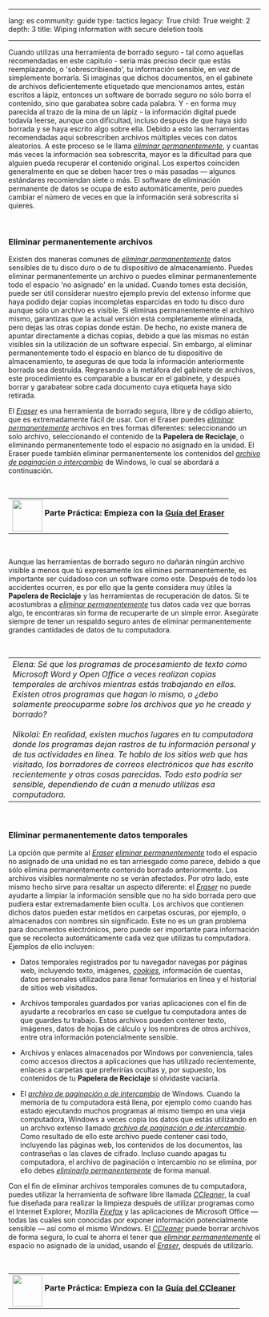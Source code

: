 

---

lang: es
community: guide
type: tactics
legacy: True
child: True
weight: 2
depth: 3
title: Wiping information with secure deletion tools

---

<p>Cuando utilizas una herramienta de borrado seguro - tal como aquellas recomendadas en este capitulo - sería más preciso decir que estás reemplazando, o 'sobrescribiendo', tu información sensible, en vez de simplemente borrarla. Si imaginas que dichos documentos, en el gabinete de archivos deficientemente etiquetado que mencionamos antes, están escritos a lápiz, entonces un software de borrado seguro no sólo borra el contenido, sino que garabatea sobre cada palabra. Y - en forma muy parecida al trazo de la mina de un lápiz - la información digital puede todavía leerse, aunque con dificultad, incluso después de que haya sido borrada y se haya escrito algo sobre ella. Debido a esto las herramientas recomendadas aquí sobrescriben archivos múltiples veces con datos aleatorios. A este proceso se le llama <a href="/es/glossary#Eliminacion" title="Eliminación"><em>eliminar permanentemente</em></a>, y cuantas más veces la información sea sobrescrita, mayor es la dificultad para que alguien pueda recuperar el contenido original. Los expertos coinciden generalmente en que se deben hacer tres o más pasadas — algunos estándares recomiendan siete o más. El software de eliminación permanente de datos se ocupa de esto automáticamente, pero puedes cambiar el número de veces en que la información será sobrescrita si quieres.</p>

<p>&nbsp;</p>

<h3 id="Eliminararchivos">Eliminar permanentemente archivos</h3>

<p>Existen dos maneras comunes de <a href="/es/glossary#Eliminacion" title="Eliminación"><em>eliminar permanentemente</em></a> datos sensibles de tu disco duro o de tu dispositivo de almacenamiento. Puedes eliminar permanentemente un archivo o puedes eliminar permanentemente todo el espacio 'no asignado' en la unidad. Cuando tomes esta decisión, puede ser útil considerar nuestro ejemplo previo del extenso informe que haya podido dejar copias incompletas esparcidas en todo tu disco duro aunque sólo un archivo es visible. Si eliminas permanentemente el archivo mismo, garantizas que la actual versión está completamente eliminada, pero dejas las otras copias donde están. De hecho, no existe manera de apuntar directamente a dichas copias, debido a que las mismas no están visibles sin la utilización de un software especial. Sin embargo, al eliminar permanentemente todo el espacio en blanco de tu dispositivo de almacenamiento, te aseguras de que toda la información anteriormente borrada sea destruida. Regresando a la metáfora del gabinete de archivos, este procedimiento es comparable a buscar en el gabinete, y después borrar y garabatear sobre cada documento cuya etiqueta haya sido retirada.</p>

<p>El <a href="/es/glossary#Eraser" title="Eraser"><em>Eraser</em></a> es una herramienta de borrado segura, libre y de código abierto, que es extremadamente fácil de usar. Con el Eraser puedes <a href="/es/glossary#Eliminacion" title="Eliminación"><em>eliminar permanentemente</em></a> archivos en tres formas diferentes: seleccionando un solo archivo, seleccionando el contenido de la <strong>Papelera de Reciclaje</strong>, o eliminando permanentemente todo el espacio no asignado en la unidad. El Eraser puede también eliminar permanentemente los contenidos del <a href="/es/glossary#Archivo_intercambio" title="Archivo de paginación o intercambio"><em>archivo de paginación o intercambio</em></a> de Windows, lo cual se abordará a continuación.</p>

<p>&nbsp;</p>

<table border="0" cellpadding="5" cellspacing="0">
	<tbody>
		<tr>
			<td><img align="middle" height="63" src="/sites/securitybkp.ngoinabox.org/files/u9/hand_web_trans.png" width="60" /> <strong>Parte Práctica: Empieza con la <a href="/es/eraser_principal" title="Guía del Eraser"><strong>Guía del Eraser</strong></a></strong></td>
		</tr>
	</tbody>
</table>

<p>&nbsp;</p>

<p>Aunque las herramientas de borrado seguro no dañarán ningún archivo visible a menos que tú expresamente los elimines permanentemente, es importante ser cuidadoso con un software como este. Después de todo los accidentes ocurren, es por ello que la gente considera muy útiles la <strong>Papelera de Reciclaje</strong> y las herramientas de recuperación de datos. Si te acostumbras a <a href="/es/glossary#Eliminacion" title="Eliminación"><em>eliminar permanentemente</em></a> tus datos cada vez que borras algo, te encontraras sin forma de recuperarte de un simple error. Asegúrate siempre de tener un respaldo seguro antes de eliminar permanentemente grandes cantidades de datos de tu computadora.</p>

<p>&nbsp;</p>

<table border="0" cellpadding="5" cellspacing="0">
	<tbody>
		<tr>
			<td><em>Elena: Sé que los programas de procesamiento de texto como Microsoft Word y Open Office a veces realizan copias temporales de archivos mientras estás trabajando en ellos. Existen otros programas que hagan lo mismo, o ¿debo solamente preocuparme sobre los archivos que yo he creado y borrado?</em><br />
			<br />
			<em>Nikolai: En realidad, existen muchos lugares en tu computadora donde los programas dejan rastros de tu información personal y de tus actividades en línea. Te hablo de los sitios web que has visitado, los borradores de correos electrónicos que has escrito recientemente y otras cosas parecidas. Todo esto podría ser sensible, dependiendo de cuán a menudo utilizas esa computadora.</em></td>
		</tr>
	</tbody>
</table>

<p>&nbsp;</p>

<h3 id="Eliminardatostemporales">Eliminar permanentemente datos temporales</h3>

<p>La opción que permite al <a href="/es/glossary#Eraser" title="Eraser"><em>Eraser</em></a> <a href="/es/glossary#Eliminacion" title="Eliminación"><em>eliminar permanentemente</em></a> todo el espacio no asignado de una unidad no es tan arriesgado como parece, debido a que sólo elimina permanentemente contenido borrado anteriormente. Los archivos visibles normalmente no se verán afectados. Por otro lado, este mismo hecho sirve para resaltar un aspecto diferente: el <a href="/es/glossary#Eraser" title="Eraser"><em>Eraser</em></a> no puede ayudarte a limpiar la información sensible que no ha sido borrada pero que pudiera estar extremadamente bien oculta. Los archivos que contienen dichos datos pueden estar metidos en carpetas oscuras, por ejemplo, o almacenados con nombres sin significado. Este no es un gran problema para documentos electrónicos, pero puede ser importante para información que se recolecta automáticamente cada vez que utilizas tu computadora. Ejemplos de ello incluyen:</p>

<ul>
	<li>Datos temporales registrados por tu navegador navegas por páginas web, incluyendo texto, imágenes, <a href="/es/glossary#Cookie" title="Cookie"><em>cookies</em></a>, información de cuentas, datos personales utilizados para llenar formularios en línea y el historial de sitios web visitados.</li>
</ul>

<ul>
	<li>Archivos temporales guardados por varias aplicaciones con el fin de ayudarte a recobrarlos en caso se cuelgue tu computadora antes de que guardes tu trabajo. Estos archivos pueden contener texto, imágenes, datos de hojas de cálculo y los nombres de otros archivos, entre otra información potencialmente sensible.</li>
</ul>

<ul>
	<li>Archivos y enlaces almacenados por Windows por conveniencia, tales como accesos directos a aplicaciones que has utilizado recientemente, enlaces a carpetas que preferirías ocultas y, por supuesto, los contenidos de tu <strong>Papelera de Reciclaje</strong> si olvidaste vaciarla.</li>
</ul>

<ul>
	<li>El <a href="/es/glossary#Archivo_intercambio" title="Archivo de paginación o de intercambio"><em>archivo de paginación o de intercambio</em></a> de Windows. Cuando la memoria de tu computadora está llena, por ejemplo como cuando has estado ejecutando muchos programas al mismo tiempo en una vieja computadora, Windows a veces copia los datos que estás utilizando en un archivo extenso llamado <a href="/es/glossary#Archivo_intercambio" title="Archivo de paginación o de intercambio"><em>archivo de paginación o de intercambio</em></a>. Como resultado de ello este archivo puede contener casi todo, incluyendo las páginas web, los contenidos de los documentos, las contraseñas o las claves de cifrado. Incluso cuando apagas tu computadora, el archivo de paginación o intercambio no se elimina, por ello debes <a href="/es/glossary#Eliminacion" title="Eliminación"><em>eliminarlo permanentemente</em></a> de forma manual.</li>
</ul>

<p>Con el fin de eliminar archivos temporales comunes de tu computadora, puedes utilizar la herramienta de software libre llamada <a href="/es/glossary#CCleaner" title="CCleaner"><em>CCleaner</em></a>, la cual fue diseñada para realizar la limpieza después de utilizar programas como el Internet Explorer, Mozilla <a href="/es/glossary#Firefox" title="Firefox"><em>Firefox</em></a> y las aplicaciones de Microsoft Office — todas las cuales son conocidas por exponer información potencialmente sensible — así como el mismo Windows. El <a href="/es/glossary#CCleaner" title="CCleaner"><em>CCleaner</em></a> puede borrar archivos de forma segura, lo cual te ahorra el tener que <a href="/es/glossary#Eliminacion" title="Eliminación"><em>eliminar permanentemente</em></a> el espacio no asignado de la unidad, usando el <a href="/es/glossary#Eraser" title="Eraser"><em>Eraser</em></a>, después de utilizarlo.</p>

<p>&nbsp;</p>

<table border="0" cellpadding="5" cellspacing="0">
	<tbody>
		<tr>
			<td><img align="middle" height="63" src="/sites/securitybkp.ngoinabox.org/files/u9/hand_web_trans.png" width="60" /> <strong>Parte Práctica: Empieza con la <a href="/es/ccleaner_principal" title="Guía del CCleaner"><strong>Guía del CCleaner</strong></a></strong></td>
		</tr>
	</tbody>
</table>

<p>&nbsp;</p>


